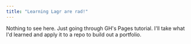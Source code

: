 ```yaml
---
title: "Learning Lagr are rad!"
---
```


Nothing to see here. Just going through GH's Pages tutorial. I'll take what I'd learned and apply it to a repo to build out a portfolio.
